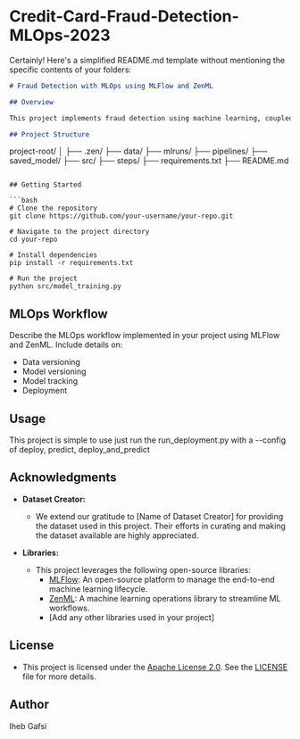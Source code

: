# Credit-Card-Fraud-Detection-MLOps-2023

Certainly! Here's a simplified README.md template without mentioning the specific contents of your folders:

```markdown
# Fraud Detection with MLOps using MLFlow and ZenML

## Overview

This project implements fraud detection using machine learning, coupled with MLOps practices. MLFlow and ZenML are utilized to streamline the machine learning lifecycle, from model development to deployment.

## Project Structure

```
project-root/
│
├── .zen/
├── data/
├── mlruns/
├── pipelines/
├── saved_model/
├── src/
├── steps/
├── requirements.txt
├── README.md
```

## Getting Started

```bash
# Clone the repository
git clone https://github.com/your-username/your-repo.git

# Navigate to the project directory
cd your-repo

# Install dependencies
pip install -r requirements.txt

# Run the project
python src/model_training.py
```

## MLOps Workflow

Describe the MLOps workflow implemented in your project using MLFlow and ZenML. Include details on:

- Data versioning
- Model versioning
- Model tracking
- Deployment

## Usage

This project is simple to use just run the run_deployment.py with a --config of deploy, predict, deploy_and_predict

## Acknowledgments

- **Dataset Creator:**
  - We extend our gratitude to [Name of Dataset Creator] for providing the dataset used in this project. Their efforts in curating and making the dataset available are highly appreciated.

- **Libraries:**
  - This project leverages the following open-source libraries:
    - [MLFlow](https://www.mlflow.org/): An open-source platform to manage the end-to-end machine learning lifecycle.
    - [ZenML](https://zenml.io/): A machine learning operations library to streamline ML workflows.
    - [Add any other libraries used in your project]

## License

- This project is licensed under the [Apache License 2.0](LICENSE). See the [LICENSE](LICENSE) file for more details.

## Author

Iheb Gafsi
```

